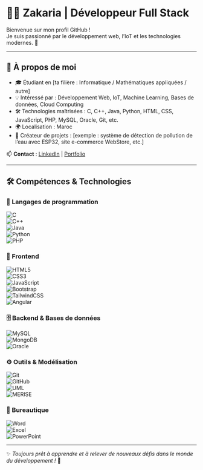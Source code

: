 # 👨‍💻 Zakaria | Développeur Full Stack  

Bienvenue sur mon profil GitHub !  
Je suis passionné par le développement web, l’IoT et les technologies modernes. 🚀  

---

## 🚀 À propos de moi  

- 🎓 Étudiant en [ta filière : Informatique / Mathématiques appliquées / autre]  
- 💡 Intéressé par : Développement Web, IoT, Machine Learning, Bases de données, Cloud Computing  
- 🛠️ Technologies maîtrisées : C, C++, Java, Python, HTML, CSS, JavaScript, PHP, MySQL, Oracle, Git, etc.  
- 🌍 Localisation : Maroc  
- 📌 Créateur de projets : [exemple : système de détection de pollution de l’eau avec ESP32, site e-commerce WebStore, etc.]  

📫 **Contact** : [LinkedIn](https://www.linkedin.com/in/tonprofil) | [Portfolio](https://tonportfolio.github.io/)  

---

## 🛠️ Compétences & Technologies  

### 🔹 Langages de programmation  
![C](https://img.shields.io/badge/C-00599C?style=for-the-badge&logo=c&logoColor=white)  
![C++](https://img.shields.io/badge/C++-00599C?style=for-the-badge&logo=cplusplus&logoColor=white)  
![Java](https://img.shields.io/badge/Java-ED8B00?style=for-the-badge&logo=java&logoColor=white)  
![Python](https://img.shields.io/badge/Python-3776AB?style=for-the-badge&logo=python&logoColor=white)  
![PHP](https://img.shields.io/badge/PHP-777BB4?style=for-the-badge&logo=php&logoColor=white)  

### 🎨 Frontend  
![HTML5](https://img.shields.io/badge/HTML5-E34F26?style=for-the-badge&logo=html5&logoColor=white)  
![CSS3](https://img.shields.io/badge/CSS3-1572B6?style=for-the-badge&logo=css3&logoColor=white)  
![JavaScript](https://img.shields.io/badge/JavaScript-F7DF1E?style=for-the-badge&logo=javascript&logoColor=black)  
![Bootstrap](https://img.shields.io/badge/Bootstrap-563D7C?style=for-the-badge&logo=bootstrap&logoColor=white)  
![TailwindCSS](https://img.shields.io/badge/Tailwind_CSS-06B6D4?style=for-the-badge&logo=tailwindcss&logoColor=white)  
![Angular](https://img.shields.io/badge/Angular-DD0031?style=for-the-badge&logo=angular&logoColor=white)  

### 🗄️ Backend & Bases de données  
![MySQL](https://img.shields.io/badge/MySQL-005C84?style=for-the-badge&logo=mysql&logoColor=white)  
![MongoDB](https://img.shields.io/badge/MongoDB-4EA94B?style=for-the-badge&logo=mongodb&logoColor=white)  
![Oracle](https://img.shields.io/badge/Oracle-F80000?style=for-the-badge&logo=oracle&logoColor=white)  

### ⚙️ Outils & Modélisation  
![Git](https://img.shields.io/badge/GIT-E44C30?style=for-the-badge&logo=git&logoColor=white)  
![GitHub](https://img.shields.io/badge/GitHub-100000?style=for-the-badge&logo=github&logoColor=white)  
![UML](https://img.shields.io/badge/UML-02569B?style=for-the-badge&logoColor=white)  
![MERISE](https://img.shields.io/badge/MERISE-0A66C2?style=for-the-badge)  

### 💼 Bureautique  
![Word](https://img.shields.io/badge/Word-2B579A?style=for-the-badge&logo=microsoftword&logoColor=white)  
![Excel](https://img.shields.io/badge/Excel-217346?style=for-the-badge&logo=microsoftexcel&logoColor=white)  
![PowerPoint](https://img.shields.io/badge/PowerPoint-B7472A?style=for-the-badge&logo=microsoftpowerpoint&logoColor=white)  

---

✨ *Toujours prêt à apprendre et à relever de nouveaux défis dans le monde du développement !* 🚀
